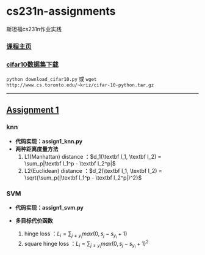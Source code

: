 # cs231n-assignments
斯坦福cs231n作业实践

### [课程主页](http://cs231n.github.io/)

### [cifar10数据集下载](http://www.cs.toronto.edu/~kriz/cifar-10-python.tar.gz)

`python download_cifar10.py` 或 `wget http://www.cs.toronto.edu/~kriz/cifar-10-python.tar.gz`

---

## [Assignment 1](http://cs231n.github.io/assignments2016/assignment1/)

### knn

- **代码实现：assign1_knn.py**
- **两种距离度量方法**
  1. L1(Manhattan) distance ：$d_1(\textbf I_1, \textbf I_2) = \sum_p|\textbf I_1^p - \textbf I_2^p|$ 
  2. L2(Euclidean)  distance ：$d_2(\textbf I_1, \textbf I_2) = \sqrt{\sum_p(|\textbf I_1^p - \textbf I_2^p|)^2}$

### SVM

- **代码实现：assign1_svm.py**

- **多目标代价函数**

  1. hinge loss ：$L_i=\sum_{j\ne y_i}max(0, s_j-s_{y_i}+1)$
  2. square hinge loss ：$L_i=\sum_{j\ne y_i}max(0, s_j-s_{y_i}+1)^2$

  ​

  ​